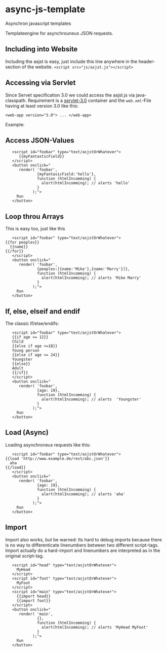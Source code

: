 # async-js-template
Asynchron javascript templates

Templateengine for asynchrouneus JSON requests.

## Including into Website
Including the asjst is easy, just include this line anywhere in the header-section of the website.
`<script src="js/asjst.js"></script>`

## Accessing via Servlet

Since Servet specification 3.0 we could access the asjst.js via java-classpath. Requirement is a [servlet-3.0](http://tomcat.apache.org/whichversion.html) container and the `web.xml`-File having at least version 3.0 like this:

```
<web-app version="3.0"> ... </web-app> 
```

Example:
## Access JSON-Values
```
   <script id="foobar" type="text/asjstOrWhatever">
      {{myFantasticField}}
   </script>
   <button onclick="
      render( 'foobar', 
              {myFantasicField:'hello'}, 
              function (htmlIncomming) {
                alert(htmlIncomming); // alerts 'hello'
              }
            );">
     Run
   </button>
   ```
## Loop throu Arrays

This is easy too, just like this

```
   <script id="foobar" type="text/asjstOrWhatever">
{{for peoples}}
  {{name}}
{{/for}}
   </script>
   <button onclick="
      render( 'foobar', 
              {peoples:[{name:'Mike'},{name:'Marry'}]}, 
              function (htmlIncomming) {
                alert(htmlIncomming); // alerts 'Mike Marry'
              }
            );">
     Run
   </button>
   ```
## If, else, elseif and endif
The classic If/else/endifs:
```
   <script id="foobar" type="text/asjstOrWhatever">
   {{if age <= 12}}
   Child
   {{else if age <=18}}
   Young person
   {{else if age <= 24}}
   Youngster
   {{else}}
   Adult 
   {{/if}}
   </script>
   <button onclick="
      render( 'foobar', 
              {age: 19}, 
              function (htmlIncomming) {
                alert(htmlIncomming); // alerts  'Youngster'
              }
            );">
     Run
   </button>
   ```
## Load (Async)
Loading asynchroneus requests like this:
```
   <script id="foobar" type="text/asjstOrWhatever">
{{load 'http://www.example.de/rest/abc.json'}}
  aha
{{/load}}
   </script>
   <button onclick="
      render( 'foobar', 
              {age: 19}, 
              function (htmlIncomming) {
                alert(htmlIncomming); // alerts 'aha'
              }
            );">
     Run
   </button>
   ```
## Import 

Import also works, but be warned: Its hard to debug imports because there is no way to differenticate linenumbers between two different script-tags. Import actually do a hard-import and linenumbers are interpreted as in the original script-tag. 

```
   <script id="head" type="text/asjstOrWhatever">
     MyHead
   </script>
   <script id="foot" type="text/asjstOrWhatever">
     MyFoot
   </script>
   <script id="main" type="text/asjstOrWhatever">
     {{import head}}
     {{import foot}}
   </script>
   <button onclick="
      render( 'main', 
              {}, 
              function (htmlIncomming) {
                alert(htmlIncomming); // alerts 'MyHead MyFoot'
              }
            );">
     Run
   </button>
   ```


